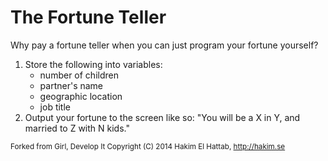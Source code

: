 # The Fortune Teller
Why pay a fortune teller when you can just program your fortune yourself?

1. Store the following into variables:
    * number of children
    * partner's name
    * geographic location
    * job title
2. Output your fortune to the screen like so: "You will be a X in Y, and married to Z with N kids."

<sub>Forked from Girl, Develop It
Copyright (C) 2014 Hakim El Hattab, http://hakim.se</sub>
